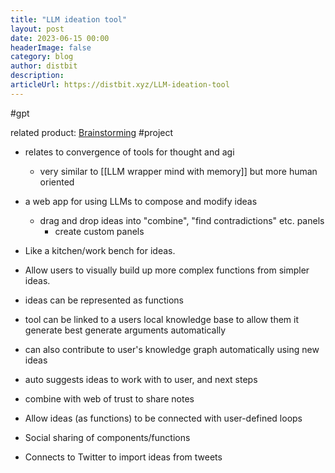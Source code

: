 ```yaml
---
title: "LLM ideation tool"
layout: post
date: 2023-06-15 00:00
headerImage: false
category: blog
author: distbit
description:
articleUrl: https://distbit.xyz/LLM-ideation-tool
---
```


#gpt 

related product: [Brainstorming](https://fermat.ws/brainstorming)
#project 

- relates to convergence of tools for thought and agi
	- very similar to [[LLM wrapper mind with memory]] but more human oriented

- a web app for using LLMs to compose and modify ideas
	- drag and drop ideas into "combine", "find contradictions" etc. panels
		- create custom panels
- Like a kitchen/work bench for ideas.
- Allow users to visually build up more complex functions from simpler ideas.
- ideas can be represented as functions
- tool can be linked to a users local knowledge base to allow them it generate best generate arguments automatically
- can also contribute to user's knowledge graph automatically using new ideas
- auto suggests ideas to work with to user, and next steps
- combine with web of trust to share notes
- Allow ideas (as functions) to be connected with user-defined loops
- Social sharing of components/functions
- Connects to Twitter to import ideas from tweets